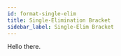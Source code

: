 ```yaml
---
id: format-single-elim
title: Single-Elimination Bracket
sidebar_label: Single-Elim Bracket
---
```


Hello there.
